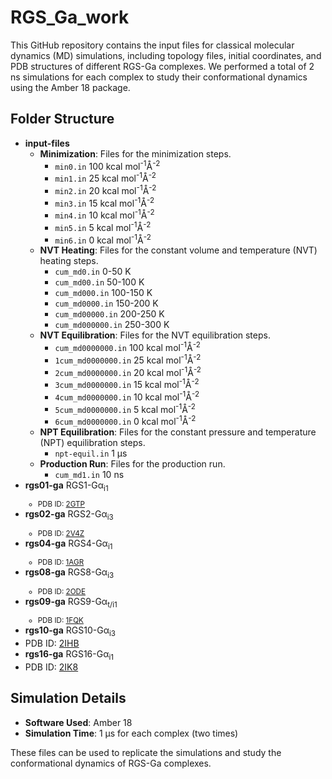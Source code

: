 # RGS_Ga_work

This GitHub repository contains the input files for classical molecular dynamics (MD) simulations, including topology files, initial coordinates, and PDB structures of different RGS-Ga complexes. We performed a total of 2 ns simulations for each complex to study their conformational dynamics using the Amber 18 package.

## Folder Structure

- **input-files**
  - **Minimization**: Files for the minimization steps.
    - `min0.in` 100 kcal mol<sup>-1</sup>Å<sup>-2</sup>
    - `min1.in` 25 kcal mol<sup>-1</sup>Å<sup>-2</sup>
    - `min2.in` 20 kcal mol<sup>-1</sup>Å<sup>-2</sup>
    - `min3.in` 15 kcal mol<sup>-1</sup>Å<sup>-2</sup>
    - `min4.in` 10 kcal mol<sup>-1</sup>Å<sup>-2</sup>
    - `min5.in` 5 kcal mol<sup>-1</sup>Å<sup>-2</sup>
    - `min6.in` 0 kcal mol<sup>-1</sup>Å<sup>-2</sup> 
  - **NVT Heating**: Files for the constant volume and temperature (NVT) heating steps.
    - `cum_md0.in` 0-50 K
    - `cum_md00.in` 50-100 K
    - `cum_md000.in` 100-150 K
    - `cum_md0000.in` 150-200 K
    - `cum_md00000.in` 200-250 K
    - `cum_md000000.in` 250-300 K
  - **NVT Equilibration**: Files for the NVT equilibration steps.
    - `cum_md0000000.in` 100 kcal mol<sup>-1</sup>Å<sup>-2</sup>  
    - `1cum_md0000000.in` 25 kcal mol<sup>-1</sup>Å<sup>-2</sup>
    - `2cum_md0000000.in` 20 kcal mol<sup>-1</sup>Å<sup>-2</sup>
    - `3cum_md0000000.in` 15 kcal mol<sup>-1</sup>Å<sup>-2</sup>
    - `4cum_md0000000.in` 10 kcal mol<sup>-1</sup>Å<sup>-2</sup>
    - `5cum_md0000000.in` 5 kcal mol<sup>-1</sup>Å<sup>-2</sup>
    - `6cum_md0000000.in` 0 kcal mol<sup>-1</sup>Å<sup>-2</sup>
  - **NPT Equilibration**: Files for the constant pressure and temperature (NPT) equilibration steps.
    - `npt-equil.in` 1 µs
  - **Production Run**: Files for the production run.
    - `cum_md1.in` 10 ns
 - **rgs01-ga** RGS1-Gα<sub>i1
    - PDB ID: [2GTP](https://www.rcsb.org/structure/2GTP)
 - **rgs02-ga** RGS2-Gα<sub>i3
   - PDB ID: [2V4Z](https://www.rcsb.org/structure/2V4Z)
 - **rgs04-ga** RGS4-Gα<sub>i1
   - PDB ID: [1AGR](https://www.rcsb.org/structure/1AGR)
 - **rgs08-ga** RGS8-Gα<sub>i3
   - PDB ID: [2ODE](https://www.rcsb.org/structure/2ODE)
 - **rgs09-ga** RGS9-Gα<sub>t/i1
   - PDB ID: [1FQK](https://www.rcsb.org/structure/1FQK)
 - **rgs10-ga** RGS10-Gα<sub>i3
  - PDB ID:  [2IHB](https://www.rcsb.org/structure/2IHB)
 - **rgs16-ga** RGS16-Gα<sub>i1
  - PDB ID:  [2IK8](https://www.rcsb.org/structure/2IK8)
    
## Simulation Details

- **Software Used**: Amber 18
- **Simulation Time**: 1 µs for each complex (two times)

These files can be used to replicate the simulations and study the conformational dynamics of RGS-Ga complexes.
